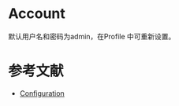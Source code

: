 
# Account
默认用户名和密码为admin，在Profile 中可重新设置。

# 参考文献
- [Configuration](http://docs.grafana.org/installation/configuration/)
